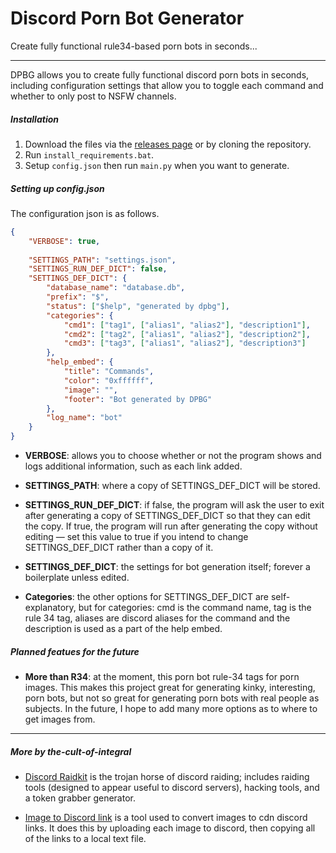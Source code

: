 # Discord Porn Bot Generator
Create fully functional rule34-based porn bots in seconds...

---

DPBG allows you to create fully functional discord porn bots in seconds, including configuration settings that allow you to toggle each command and whether to only post to NSFW channels.

##### Installation
1. Download the files via the [releases page](https://github.com/the-cult-of-integral/discord-porn-bot-generator/releases) or by cloning the repository.
2. Run `install_requirements.bat`.
3. Setup `config.json` then run `main.py` when you want to generate.

##### Setting up config.json
The configuration json is as follows.

```json
{
    "VERBOSE": true,
    
    "SETTINGS_PATH": "settings.json",
    "SETTINGS_RUN_DEF_DICT": false,
    "SETTINGS_DEF_DICT": {
        "database_name": "database.db",
        "prefix": "$",
        "status": ["$help", "generated by dpbg"],
        "categories": {
            "cmd1": ["tag1", ["alias1", "alias2"], "description1"],
            "cmd2": ["tag2", ["alias1", "alias2"], "description2"],
            "cmd3": ["tag3", ["alias1", "alias2"], "description3"]
        },
        "help_embed": {
            "title": "Commands",
            "color": "0xffffff",
            "image": "",
            "footer": "Bot generated by DPBG"
        },
        "log_name": "bot"
    }
}
```
- **VERBOSE**: allows you to choose whether or not the program shows and logs additional information, such as each link added.

- **SETTINGS_PATH**: where a copy of SETTINGS_DEF_DICT will be stored.
- **SETTINGS_RUN_DEF_DICT**: if false, the program will ask the user to exit after generating a copy of SETTINGS_DEF_DICT so that they can edit the copy. If true, the program will run after generating the copy without editing — set this value to true if you intend to change SETTINGS_DEF_DICT rather than a copy of it.
- **SETTINGS_DEF_DICT**: the settings for bot generation itself; forever a boilerplate unless edited.

- **Categories**: the other options for SETTINGS_DEF_DICT are self-explanatory, but for categories: cmd is the command name, tag is the rule 34 tag, aliases are discord aliases for the command and the description is used as a part of the help embed.

##### Planned featues for the future
- **More than R34**: at the moment, this porn bot rule-34 tags for porn images. This makes this project great for generating kinky, interesting, porn bots, but not so great for generating porn bots with real people as subjects. In the future, I hope to add many more options as to where to get images from.

---

##### More by the-cult-of-integral
- [Discord Raidkit](https://github.com/the-cult-of-integral/discord-raidkit) is the trojan horse of discord raiding; includes raiding tools (designed to appear useful to discord servers), hacking tools, and a token grabber generator.

- [Image to Discord link](https://github.com/the-cult-of-integral/image-to-discord-link) is a tool used to convert images to cdn discord links. It does this by uploading each image to discord, then copying all of the links to a local text file.